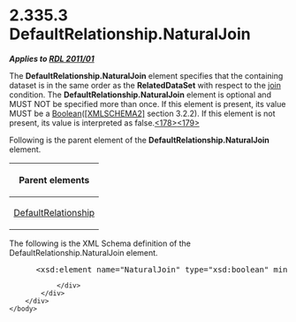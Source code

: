 <html dir="LTR" xmlns:mshelp="http://msdn.microsoft.com/mshelp" xmlns:ddue="http://ddue.schemas.microsoft.com/authoring/2003/5" xmlns:xlink="http://www.w3.org/1999/xlink" xmlns:tool="http://www.microsoft.com/tooltip">
    <head>
        <meta http-equiv="Content-Type" content="text/html; CHARSET=utf-8"></meta>
        <meta name="save" content="history"></meta>
        <title>2.335.3 DefaultRelationship.NaturalJoin</title>
        <xml>
            <mshelp:toctitle title="2.335.3 DefaultRelationship.NaturalJoin"></mshelp:toctitle>
            <mshelp:rltitle title="[MS-RDL]: DefaultRelationship.NaturalJoin"></mshelp:rltitle>
            <mshelp:keyword index="A" term="ee84a2d2-9bf3-4454-8c8f-0175bac4538f"></mshelp:keyword>
            <mshelp:attr name="DCSext.ContentType" value="open specification"></mshelp:attr>
            <mshelp:attr name="AssetID" value="ee84a2d2-9bf3-4454-8c8f-0175bac4538f"></mshelp:attr>
            <mshelp:attr name="TopicType" value="kbRef"></mshelp:attr>
            <mshelp:attr name="DCSext.Title" value="[MS-RDL]: DefaultRelationship.NaturalJoin" />
        </xml>
    </head>
    <body>
        <div id="header">
            <h1 class="heading">2.335.3 DefaultRelationship.NaturalJoin</h1>
        </div>
        <div id="mainSection">
            <div id="mainBody">
                <div id="allHistory" class="saveHistory"></div>
                <div id="sectionSection0" class="section" name="collapseableSection">
                    

<p><b><i>Applies to </i></b><a href="bf2bab1a-b608-4bcc-b718-1cc1baa9579c.htm"><b><i>RDL 2011/01</i></b></a></p>

<p>The <b>DefaultRelationship.NaturalJoin</b> element specifies
that the containing dataset is in the same order as the <b>RelatedDataSet</b>
with respect to the <a href="b2482b3f-74ab-4ca8-a9e5-c07955011743.htm#gt_11882973-81e8-4e67-baa3-ad0f6e908ff4">join</a>
condition. The <b>DefaultRelationship.NaturalJoin</b> element is optional and
MUST NOT be specified more than once. If this element is present, its value
MUST be a <a href="4802fa14-3619-43fa-9898-3acab160a24c.htm">Boolean</a>(<a href="https://go.microsoft.com/fwlink/?LinkId=90610">[XMLSCHEMA2]</a> section
3.2.2). If this element is not present, its value is interpreted as false.<a id="Appendix_A_Target_178"></a><a href="1fe5fd87-2de5-4b2c-b762-5a4fd1373621.htm#Appendix_A_178" aria-label="Product behavior note 178">&lt;178&gt;</a><a id="Appendix_A_Target_179"></a><a href="1fe5fd87-2de5-4b2c-b762-5a4fd1373621.htm#Appendix_A_179" aria-label="Product behavior note 179">&lt;179&gt;</a></p>

<p>Following is the parent element of the <b>DefaultRelationship.NaturalJoin</b>
element.</p>

<table>
 <thead>
  <tr>
   <th>
   <p>Parent elements</p>
   </th>
  </tr>
 </thead>
 <tr>
  <td>
  <p><a href="9fa528f6-2956-4f90-98c8-831aeb45aa26.htm">DefaultRelationship</a></p>
  </td>
 </tr>
</table>

<p>The following is the XML Schema definition of the DefaultRelationship.NaturalJoin
element.</p>

<dl>
<dd>
<div><pre> &lt;xsd:element name=&quot;NaturalJoin&quot; type=&quot;xsd:boolean&quot; minOccurs=&quot;0&quot; /&gt;
</pre></div>
</dd></dl>


                </div>
            </div>
        </div>
    </body>
</html>